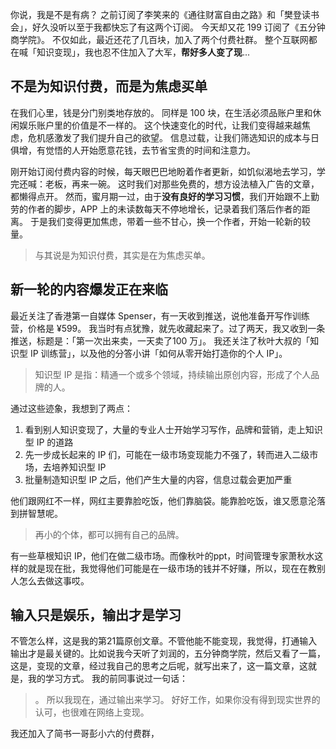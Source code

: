 你说，我是不是有病？
之前订阅了李笑来的《通往财富自由之路》和「樊登读书会」，好久没听以至于我都快忘了有这两个订阅。
今天却又花 199 订阅了《五分钟商学院》。
不仅如此，最近还花了几百块，加入了两个付费社群。
整个互联网都在喊「知识变现」，我也忍不住加入了大军，**帮好多人变了现**...

## 不是为知识付费，而是为焦虑买单
​在我们心里，钱是分门别类地存放的。
同样是 100 块，在生活必须品账户里和休闲娱乐账户里的价值是不一样的。
这个快速变化的时代，让我们变得越来越焦虑，危机感激发了我们提升自己的欲望。
信息过载，让我们筛选知识的成本与日俱增，有觉悟的人开始愿意花钱，去节省宝贵的时间和注意力。

刚开始订阅付费内容的时候，每天眼巴巴地盼着作者更新，如饥似渴地去学习，学完还喊：老板，再来一碗。
这时我们对那些免费的，想方设法植入广告的文章，都懒得点开。
然而，蜜月期一过，由于**没有良好的学习习惯**，我们开始跟不上勤劳的作者的脚步，APP 上的未读数每天不停地增长，记录着我们落后作者的距离。
于是我们变得更加焦虑，带着一些不甘心，换一个作者，开始一轮新的较量。
>与其说是为知识付费，其实是在为焦虑买单。

## 新一轮的内容爆发正在来临
最近关注了香港第一自媒体 Spenser，有一天收到推送，说他准备开写作训练营，价格是 ¥599。
我当时有点犹豫，就先收藏起来了。过了两天，我又收到一条推送，标题是：「第一次出来卖，一天卖了100 万」。
我还关注了秋叶大叔的「知识型 IP 训练营」，以及他的分答小讲「如何从零开始打造你的个人 IP」。
>知识型 IP 是指：精通一个或多个领域，持续输出原创内容，形成了个人品牌的人。

通过这些迹象，我想到了两点：
1. 看到别人知识变现了，大量的专业人士开始学习写作，品牌和营销，走上知识型 IP 的道路
1. 先一步成长起来的 IP 们，可能在一级市场变现能力不强了，转而进入二级市场，去培养知识型 IP
1. 批量制造知识型 IP 之后，他们产生大量的内容，信息过载会更加严重


他们跟网红不一样，网红主要靠脸吃饭，他们靠脑袋。能靠脸吃饭，谁又愿意沦落到拼智慧呢。

>再小的个体，都可以拥有自己的品牌。

有一些草根知识 IP，他们在做二级市场。
​而像秋叶的ppt，时间管理专家萧秋水这样的就是现在批，我觉得他们可能是在一级市场的钱并不好赚，所以，现在在教别人怎么去做这事哎。

## 输入只是娱乐，输出才是学习
​不管怎么样，这是我的第21篇原创文章。不管他能不能变现，我觉得，打通输入输出才是最关键的。比如说我今天听了刘润的，五分钟商学院，然后又看了一篇，这是，变现的文章，经过我自己的思考之后呢，就写出来了，这一篇文章，这就是，我的学习方式。
我的前同事说过一句话：
>。
所以我现在，通过输出来学习。
好好工作，如果你没有得到现实世界的认可，也很难在网络上变现。

我还加入了简书一哥彭小六的付费群，
